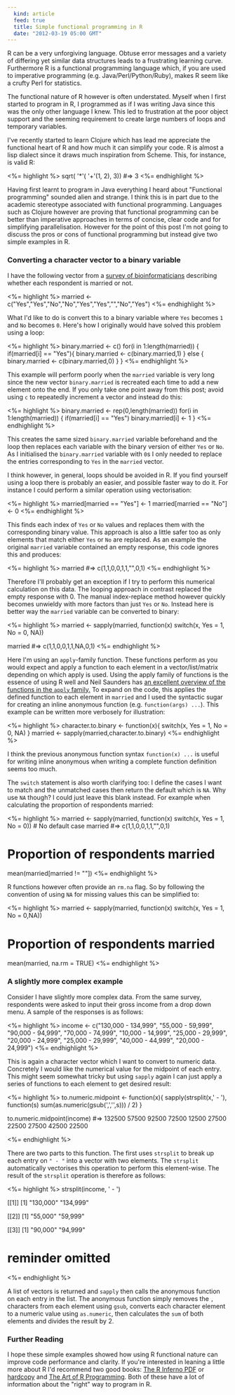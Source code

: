 ```yaml
---
  kind: article
  feed: true
  title: Simple functional programming in R
  date: "2012-03-19 05:00 GMT"
---
```


R can be a very unforgiving language. Obtuse error messages and a variety of 
differing yet similar data structures leads to a frustrating learning curve. 
Furthermore R is a functional programming language which, if you are used to 
imperative programming (e.g. Java/Perl/Python/Ruby), makes R seem like a crufty 
Perl for statistics.

The functional nature of R however is often understated. Myself when I first 
started to program in R, I programmed as if I was writing Java since this was 
the only other language I knew. This led to frustration at the poor object 
support and the seeming requirement to create large numbers of loops and 
temporary variables.

I've recently started to learn Clojure which has lead me appreciate the 
functional heart of R and how much it can simplify your code. R is almost a 
lisp dialect since it draws much inspiration from Scheme. This, for instance, 
is valid R:

<%= highlight %>
    sqrt(
      '*'(
        '+'(1, 2),
        3))
    #=> 3
<%= endhighlight %>


Having first learnt to program in Java everything I heard about "Functional 
programming" sounded alien and strange. I think this is in part due to the 
academic stereotype associated with functional programming. Languages such as 
Clojure however are proving that functional programming can be better than 
imperative approaches in terms of concise, clear code and for simplifying 
parallelisation. However for the point of this post I'm not going to discuss 
the pros or cons of functional programming but instead give two simple examples 
in R.

### Converting a character vector to a binary variable

I have the following vector from a [survey of bioinformaticians][survey] 
describing whether each respondent is married or not.

<%= highlight %>
married <- c("Yes","Yes","No","No","Yes","Yes","","No","Yes")
<%= endhighlight %>

What I'd like to do is convert this to a binary variable where `Yes` becomes 
`1` and `No` becomes `0`. Here's how I originally would have solved this 
problem using a loop:

<%= highlight %>
binary.married <- c()
for(i in 1:length(married)) {
  if(married[i] == "Yes"){
    binary.married <- c(binary.married,1)
  } else {
    binary.married <- c(binary.married,0)
  }
}
<%= endhighlight %>

This example will perform poorly when the `married` variable is very long since 
the new vector `binary.married` is recreated each time to add a new element 
onto the end. If you only take one point away from this post; avoid using `c` 
to repeatedly increment a vector and instead do this:

<%= highlight %>
binary.married <- rep(0,length(married))
for(i in 1:length(married)) {
  if(married[i] == "Yes") binary.married[i] <- 1
}
<%= endhighlight %>

This creates the same sized `binary.married` variable beforehand and the loop 
then replaces each variable with the binary version of either `Yes` or `No`. As 
I initialised the `binary.married` variable with `0`s I only needed to replace 
the entries corresponding to `Yes` in the `married` vector.

I think however, in general, loops should be avoided in R. If you find yourself 
using a loop there is probably an easier, and possible faster way to do it. For 
instance I could perform a similar operation using vectorisation:

<%= highlight %>
married[married == "Yes"] <- 1
married[married == "No"]  <- 0
<%= endhighlight %>

This finds each index of `Yes` or `No` values and replaces them with the 
corresponding binary value. This approach is also a little safer too as only 
elements that match either `Yes` or `No` are replaced. As an example the 
original `married` variable contained an empty response, this code ignores this 
and produces:

<%= highlight %>
married #=> c(1,1,0,0,1,1,"",0,1)
<%= endhighlight %>

Therefore I'll probably get an exception if I try to perform this numerical 
calculation on this data. The looping approach in contrast replaced the empty 
response with 0. The manual index-replace method however quickly becomes 
unwieldy with more factors than just `Yes` or `No`. Instead here is better way 
the `married` variable can be converted to binary:

<%= highlight %>
married <- sapply(married,
                  function(x) switch(x, Yes = 1, No = 0, NA))

married #=> c(1,1,0,0,1,1,NA,0,1)
<%= endhighlight %>

Here I'm using an `apply`-family function. These functions perform as you would 
expect and apply a function to each element in a vector/list/matrix depending 
on which apply is used. Using the apply family of functions is the essence of 
using R well and Neil Saunders has [an excellent overview of the functions in 
the `apply` family.][neil] To expand on the code, this applies the defined 
function to each element in `married` and I used the syntactic sugar for 
creating an inline anonymous function (e.g. `function(args) ...`). This example 
can be written more verbosely for illustration:

<%= highlight %>
character.to.binary <- function(x){
  switch(x,
    Yes = 1,
    No  = 0,
    NA)
}
married <- sapply(married,character.to.binary)
<%= endhighlight %>

I think the previous anonymous function syntax `function(x) ...` is useful for 
writing inline anonymous when writing a complete function definition seems too 
much.

The `switch` statement is also worth clarifying too: I define the cases I want 
to match and the unmatched cases then return the default which is `NA`. Why use 
`NA` though? I could just leave this blank instead. For example when 
calculating the proportion of respondents married:

<%= highlight %>
married <- sapply(married,
                  function(x) switch(x, Yes = 1, No = 0)) # No default case
married #=> c(1,1,0,0,1,1,"",0,1)

# Proportion of respondents married
mean(married[married != ""])
<%= endhighlight %>

R functions however often provide an `rm.na` flag. So by following the 
convention of using `NA` for missing values this can be simplified to:

<%= highlight %>
married <- sapply(married,
                  function(x) switch(x, Yes = 1, No = 0,NA))

# Proportion of respondents married
mean(married, na.rm = TRUE)
<%= endhighlight %>

### A slightly more complex example

Consider I have slightly more complex data. From the same survey, respondents 
were asked to input their gross income from a drop down menu. A sample of the 
responses is as follows:

<%= highlight %>
income <- c("130,000 - 134,999", "55,000 - 59,999", "90,000 - 94,999",
            "70,000 - 74,999",   "10,000 - 14,999", "25,000 - 29,999",
            "20,000 - 24,999",   "25,000 - 29,999", "40,000 - 44,999",
            "20,000 - 24,999")
<%= endhighlight %>

This is again a character vector which I want to convert to numeric data. 
Concretely I would like the numerical value for the midpoint of each entry. 
This might seem somewhat tricky but using `sapply` again I can just apply a 
series of functions to each element to get desired result:

<%= highlight %>
to.numeric.midpoint <- function(x){
  sapply(strsplit(x,' - '),
         function(s) sum(as.numeric(gsub(',','',s))) / 2)
}

to.numeric.midpoint(income)
  #=> 132500  57500  92500  72500  12500  27500  22500  27500  42500  22500

<%= endhighlight %>

There are two parts to this function. The first uses `strsplit` to break up 
each entry on `" - "` into a vector with two elements. The `strsplit` 
automatically vectorises this operation to perform this element-wise. The 
result of the `strsplit` operation is therefore as follows:

<%= highlight %>
strsplit(income, ' - ')

[[1]]
[1] "130,000" "134,999"

[[2]]
[1] "55,000" "59,999"

[[3]]
[1] "90,000" "94,999"

# reminder omitted
<%= endhighlight %>

A list of vectors is returned and `sapply` then calls the anonymous function on 
each entry in the list. The anonymous function simply removes the `,` 
characters from each element using `gsub`, converts each character element to a 
numeric value using `as.numeric`, then calculates the `sum` of both elements 
and divides the result by 2.

### Further Reading

I hope these simple examples showed how using R functional nature can improve 
code performance and clarity. If you're interested in leaning a little more 
about R I'd recommend two good books: [The R Inferno PDF][inferno] or 
[hardcopy][] and [The Art of R Programming][art]. Both of these have a lot of 
information about the "right" way to program in R.

[survey]: http://bioinfsurvey.org
[neil]: http://nsaunders.wordpress.com/2010/08/20/a-brief-introduction-to-apply-in-r/
[inferno]: http://www.burns-stat.com/pages/Tutor/R_inferno.pdf
[hardcopy]: http://www.lulu.com/shop/patrick-burns/the-r-inferno/paperback/product-18809753.html
[art]: http://www.amazon.com/Art-Programming-Statistical-Software-Design/dp/1593273843
